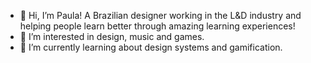 - 👋 Hi, I’m Paula! A Brazilian designer working in the L&D industry and helping people learn better through amazing learning experiences! 
- 👀 I’m interested in design, music and games. 
- 🌱 I’m currently learning about design systems and gamification. 


<!---
PaulaViannaAst/PaulaViannaAst is a ✨ special ✨ repository because its `README.md` (this file) appears on your GitHub profile.
You can click the Preview link to take a look at your changes.
--->
